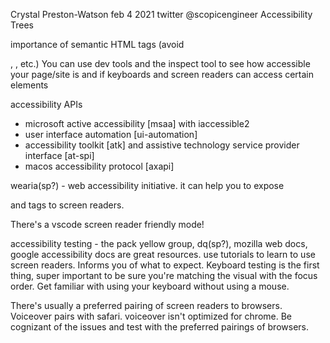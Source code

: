 Crystal Preston-Watson feb 4 2021
twitter @scopicengineer
Accessibility Trees

importance of semantic HTML tags (avoid <div>, <span>, etc.)  You can use dev tools and the inspect tool to see how accessible your page/site is and if keyboards and screen readers can access certain elements

accessibility APIs
  - microsoft active accessibility [msaa] with iaccessible2
  - user interface automation [ui-automation]
  - accessibility toolkit [atk] and assistive technology service provider interface [at-spi]
  - macos accessibility protocol [axapi]

wearia(sp?) - web accessibility initiative.  it can help you to expose <div> and <spans> tags to screen readers.  

There's a vscode screen reader friendly mode!

accessibility testing - the pack yellow group, dq(sp?), mozilla web docs, google accessibility docs are great resources.  use tutorials to learn to use screen readers.  Informs you of what to expect.  Keyboard testing is the first thing, super important to be sure you're matching the visual with the focus order.  Get familiar with using your keyboard without using a mouse.

There's usually a preferred pairing of screen readers to browsers.   Voiceover pairs with safari.  voiceover isn't optimized for chrome.  Be cognizant of the issues and test with the preferred pairings of browsers.  
